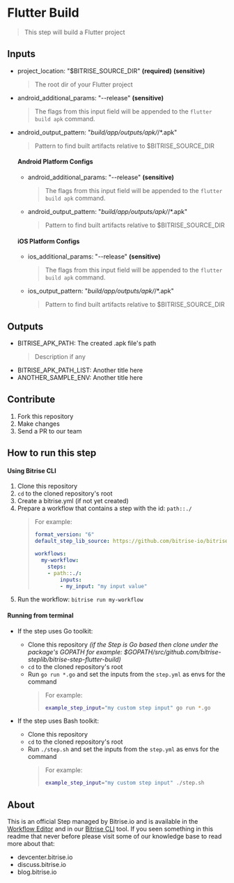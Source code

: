 # Flutter Build

> This step will build a Flutter project

## Inputs

- project_location: "$BITRISE_SOURCE_DIR" __(required)__ __(sensitive)__
    > The root dir of your Flutter project
- android_additional_params: "--release" __(sensitive)__
    > The flags from this input field will be appended to the `flutter build apk` command.
- android_output_pattern: "*build/app/outputs/apk/*/*.apk"
    > Pattern to find built artifacts relative to $BITRISE_SOURCE_DIR
  #### Android Platform Configs
    - android_additional_params: "--release" __(sensitive)__
        > The flags from this input field will be appended to the `flutter build apk` command.
    - android_output_pattern: "*build/app/outputs/apk/*/*.apk"
        > Pattern to find built artifacts relative to $BITRISE_SOURCE_DIR
  #### iOS Platform Configs
    - ios_additional_params: "--release" __(sensitive)__
        > The flags from this input field will be appended to the `flutter build apk` command.
    - ios_output_pattern: "*build/app/outputs/apk/*/*.apk"
        > Pattern to find built artifacts relative to $BITRISE_SOURCE_DIR

## Outputs

- BITRISE_APK_PATH: The created .apk file's path
    > Description if any
- BITRISE_APK_PATH_LIST: Another title here
- ANOTHER_SAMPLE_ENV: Another title here

## Contribute

1. Fork this repository
1. Make changes
1. Send a PR to our team

## How to run this step

#### Using Bitrise CLI

1. Clone this repository
1. `cd` to the cloned repository's root
1. Create a bitrise.yml (if not yet created)
1. Prepare a workflow that contains a step with the id: `path::./`
    > For example:
    > ```yaml
    > format_version: "6"
    > default_step_lib_source: https://github.com/bitrise-io/bitrise-steplib.git
    > 
    > workflows:
    >   my-workflow:
    >     steps:
    >     - path::./:
    >         inputs: 
    >         - my_input: "my input value"
    > ```
1. Run the workflow: `bitrise run my-workflow`

#### Running from terminal

- If the step uses Go toolkit:
    - Clone this repository _(if the Step is Go based then clone under the package's GOPATH for example: $GOPATH/src/github.com/bitrise-steplib/bitrise-step-flutter-build)_
    - `cd` to the cloned repository's root
    - Run `go run *.go` and set the inputs from the `step.yml` as envs for the command
        > For example:
        > ```sh
        > example_step_input="my custom step input" go run *.go
        > ```

- If the step uses Bash toolkit:
    - Clone this repository
    - `cd` to the cloned repository's root
    - Run `./step.sh` and set the inputs from the `step.yml` as envs for the command
        > For example:
        > ```sh
        > example_step_input="my custom step input" ./step.sh
        > ```


## About
This is an official Step managed by Bitrise.io and is available in the [Workflow Editor](https://www.bitrise.io/features/workflow-editor) and in our [Bitrise CLI](https://github.com/bitrise-io/bitrise) tool. If you seen something in this readme that never before please visit some of our knowledge base to read more about that:
  - devcenter.bitrise.io
  - discuss.bitrise.io
  - blog.bitrise.io
